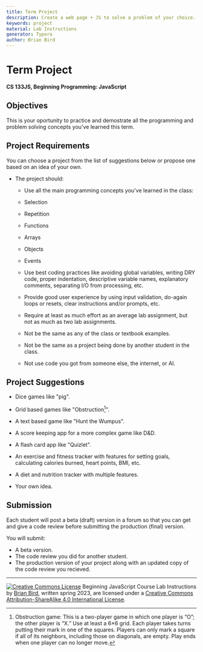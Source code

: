 ```yaml
---
title: Term Project
description: Create a web page + JS to solve a problem of your choice.
keywords: project
material: Lab Instructions
generator: Typora
author: Brian Bird
---
```




<h1>Term Project</h1


**CS 133JS, Beginning Programming: JavaScript**

## Objectives

This is your oportunity to practice and demostrate all the programming and problem solving concepts you've learned this term.

## Project Requirements

You can choose a project from the list of suggestions below or propose one based on an idea of your own. 

- The project should:
  -  Use all the main programming concepts you've learned in the class:
    - Selection
    - Repetition
    - Functions
    - Arrays
    - Objects
    - Events
  - Use best coding practices like avoiding global variables, writing DRY code, proper indentation, descriptive variable names, explanatory comments, separating I/O from processing, etc.
  - Provide good user experience by using input validation, do-again loops or resets, clear instructions and/or prompts, etc.
  - Require at least as much effort as an average lab assignment, but not as much as two lab assignments.
  
  - Not be the same as any of the class or textbook examples.
  - Not be the same as a project being done by another student in the class.
  - Not use code you got from someone else, the internet, or AI.

## Project Suggestions

- Dice games like "pig".
- Grid based games like "Obstruction[^1]".
- A text based game like "Hunt the Wumpus".

- A score keeping app for a more complex game like D&D.
- A flash card app like "Quizlet".
- An exercise and fitness tracker with features for setting goals, calculating calories burned, heart points, BMI, etc.
- A diet and nutrition tracker with multiple features.
- Your own idea.

## Submission

Each student will post a beta (draft) version in a forum so that you can get and give a code review before submitting the production (final) version.

You will submit:

- A beta version.
- The code review you did for another student.
- The production version of your project along with an updated copy of the code review you recieved.



------

[![Creative Commons License](https://i.creativecommons.org/l/by-sa/4.0/88x31.png)](http://creativecommons.org/licenses/by-sa/4.0/) Beginning JavaScript Course Lab Instructions by [Brian Bird](https://profbird.dev), written spring <time>2023</time>, are licensed under a [Creative Commons Attribution-ShareAlike 4.0 International License](http://creativecommons.org/licenses/by-sa/4.0/). 

[^1]: Obstruction game: This is a two-player game in which one player is “O”; the other player is “X.” Use  at least a 6×6 grid. Each player takes turns putting their mark in one of the squares. Players can only mark a square if all of its neighbors, including those on diagonals, are empty. Play ends when one player can no longer move.
